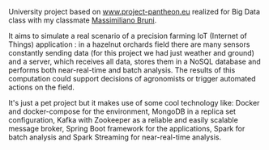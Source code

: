 University project based on www.project-pantheon.eu realized for Big Data class with my classmate [Massimiliano Bruni](https://github.com/Maxinho96).

It aims to simulate a real scenario of a precision farming IoT (Internet of Things) application : in a hazelnut orchards field there are many sensors constantly sending data (for this project we had just weather and ground) and a server, which receives all data, stores them in a NoSQL database and performs both near-real-time and batch analysis. The results of this computation could support decisions of agronomists or trigger automated actions on the field.

It's just a pet project but it makes use of some cool technology like: Docker and docker-compose for the environment, MongoDB in a replica set configuration, Kafka with Zookeeper as a reliable and easily scalable message broker, Spring Boot framework for the applications, Spark for batch analysis and Spark Streaming for near-real-time analysis.
